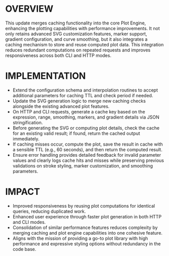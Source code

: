 # OVERVIEW
This update merges caching functionality into the core Plot Engine, enhancing the plotting capabilities with performance improvements. It not only retains advanced SVG customization features, marker support, gradient configuration, and curve smoothing, but it also integrates a caching mechanism to store and reuse computed plot data. This integration reduces redundant computations on repeated requests and improves responsiveness across both CLI and HTTP modes.

# IMPLEMENTATION
- Extend the configuration schema and interpolation routines to accept additional parameters for caching TTL and check period if needed.
- Update the SVG generation logic to merge new caching checks alongside the existing advanced plot features.
- On HTTP and CLI requests, generate a cache key based on the expression, range, smoothing, markers, and gradient details via JSON stringification.
- Before generating the SVG or computing plot details, check the cache for an existing valid result; if found, return the cached output immediately.
- If caching misses occur, compute the plot, save the result in cache with a sensible TTL (e.g., 60 seconds), and then return the computed result.
- Ensure error handling provides detailed feedback for invalid parameter values and clearly logs cache hits and misses while preserving previous validations on stroke styling, marker customization, and smoothing parameters.

# IMPACT
- Improved responsiveness by reusing plot computations for identical queries, reducing duplicated work.
- Enhanced user experience through faster plot generation in both HTTP and CLI modes.
- Consolidation of similar performance features reduces complexity by merging caching and plot engine capabilities into one cohesive feature.
- Aligns with the mission of providing a go-to plot library with high performance and expressive styling options without redundancy in the code base.

